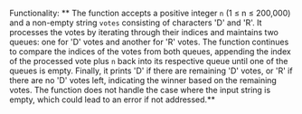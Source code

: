 Functionality: ** The function accepts a positive integer `n` (1 ≤ n ≤ 200,000) and a non-empty string `votes` consisting of characters 'D' and 'R'. It processes the votes by iterating through their indices and maintains two queues: one for 'D' votes and another for 'R' votes. The function continues to compare the indices of the votes from both queues, appending the index of the processed vote plus `n` back into its respective queue until one of the queues is empty. Finally, it prints 'D' if there are remaining 'D' votes, or 'R' if there are no 'D' votes left, indicating the winner based on the remaining votes. The function does not handle the case where the input string is empty, which could lead to an error if not addressed.**